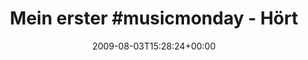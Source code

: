 ---
retweeted: false
source: <a href="http://twitter.com" rel="nofollow">Twitter Web Client</a>
entities:
  hashtags:
  - text: musicmonday
    indices:
    - '12'
    - '24'
  symbols: []
  user_mentions: []
  urls: []
display_text_range:
- '0'
- '88'
favorite_count: '0'
id_str: '3105778634'
truncated: false
retweet_count: '0'
id: '3105778634'
created_at: Mon Aug 03 15:28:24 +0000 2009
favorited: false
full_text: 'Mein erster #musicmonday - Hört euch die EP von [@bensonofone](https://twitter.com/bensonofone)
  mal an: http://bit.ly/1Mws8'
lang: de
tags:
- musicmonday
- pesos:twitter
date: '2009-08-03T15:28:24+00:00'
src: https://twitter.com/bascht/status/3105778634
original_url: https://twitter.com/bascht/status/3105778634
type: twitter_tweet
text: 'Mein erster #musicmonday - Hört euch die EP von [@bensonofone](https://twitter.com/bensonofone)
  mal an: http://bit.ly/1Mws8'
title: 'Mein erster #musicmonday - Hört'

---